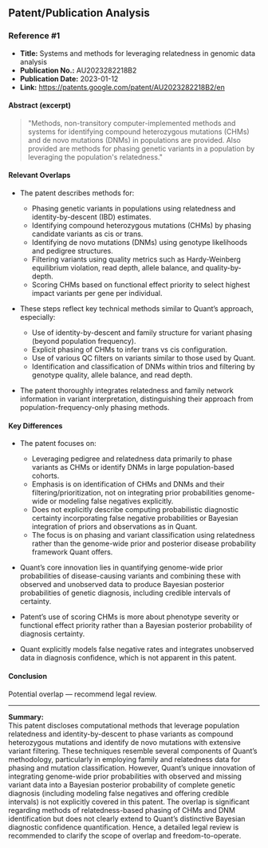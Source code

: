 ## Patent/Publication Analysis

### Reference #1

- **Title:** Systems and methods for leveraging relatedness in genomic data analysis
- **Publication No.:** AU2023282218B2
- **Publication Date:** 2023-01-12
- **Link:** https://patents.google.com/patent/AU2023282218B2/en

#### Abstract (excerpt)

> "Methods, non-transitory computer-implemented methods and systems for identifying compound heterozygous mutations (CHMs) and de novo mutations (DNMs) in populations are provided. Also provided are methods for phasing genetic variants in a population by leveraging the population's relatedness."

#### Relevant Overlaps

- The patent describes methods for:
  - Phasing genetic variants in populations using relatedness and identity-by-descent (IBD) estimates.
  - Identifying compound heterozygous mutations (CHMs) by phasing candidate variants as cis or trans.
  - Identifying de novo mutations (DNMs) using genotype likelihoods and pedigree structures.
  - Filtering variants using quality metrics such as Hardy-Weinberg equilibrium violation, read depth, allele balance, and quality-by-depth.
  - Scoring CHMs based on functional effect priority to select highest impact variants per gene per individual.

- These steps reflect key technical methods similar to Quant’s approach, especially:
  - Use of identity-by-descent and family structure for variant phasing (beyond population frequency).
  - Explicit phasing of CHMs to infer trans vs cis configuration.
  - Use of various QC filters on variants similar to those used by Quant.
  - Identification and classification of DNMs within trios and filtering by genotype quality, allele balance, and read depth.
  
- The patent thoroughly integrates relatedness and family network information in variant interpretation, distinguishing their approach from population-frequency-only phasing methods.

#### Key Differences

- The patent focuses on:
  - Leveraging pedigree and relatedness data primarily to phase variants as CHMs or identify DNMs in large population-based cohorts.
  - Emphasis is on identification of CHMs and DNMs and their filtering/prioritization, not on integrating prior probabilities genome-wide or modeling false negatives explicitly.
  - Does not explicitly describe computing probabilistic diagnostic certainty incorporating false negative probabilities or Bayesian integration of priors and observations as in Quant.
  - The focus is on phasing and variant classification using relatedness rather than the genome-wide prior and posterior disease probability framework Quant offers.
  
- Quant’s core innovation lies in quantifying genome-wide prior probabilities of disease-causing variants and combining these with observed and unobserved data to produce Bayesian posterior probabilities of genetic diagnosis, including credible intervals of certainty.

- Patent’s use of scoring CHMs is more about phenotype severity or functional effect priority rather than a Bayesian posterior probability of diagnosis certainty.

- Quant explicitly models false negative rates and integrates unobserved data in diagnosis confidence, which is not apparent in this patent.

#### Conclusion

Potential overlap — recommend legal review.

---

**Summary:**  
This patent discloses computational methods that leverage population relatedness and identity-by-descent to phase variants as compound heterozygous mutations and identify de novo mutations with extensive variant filtering. These techniques resemble several components of Quant’s methodology, particularly in employing family and relatedness data for phasing and mutation classification. However, Quant’s unique innovation of integrating genome-wide prior probabilities with observed and missing variant data into a Bayesian posterior probability of complete genetic diagnosis (including modeling false negatives and offering credible intervals) is not explicitly covered in this patent. The overlap is significant regarding methods of relatedness-based phasing of CHMs and DNM identification but does not clearly extend to Quant’s distinctive Bayesian diagnostic confidence quantification. Hence, a detailed legal review is recommended to clarify the scope of overlap and freedom-to-operate.
